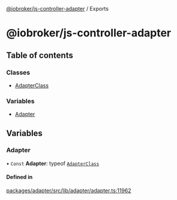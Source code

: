 [@iobroker/js-controller-adapter](README.md) / Exports

# @iobroker/js-controller-adapter

## Table of contents

### Classes

- [AdapterClass](classes/AdapterClass.md)

### Variables

- [Adapter](modules.md#adapter)

## Variables

### Adapter

• `Const` **Adapter**: typeof [`AdapterClass`](classes/AdapterClass.md)

#### Defined in

[packages/adapter/src/lib/adapter/adapter.ts:11962](https://github.com/ioBroker/ioBroker.js-controller/blob/a74c68fe/packages/adapter/src/lib/adapter/adapter.ts#L11962)
